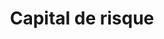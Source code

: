 ---
title: Capital de risque
longTitle: 'Capital de risque'
tags:
- gccommon
french:
- "[[Venture capital]]"
---